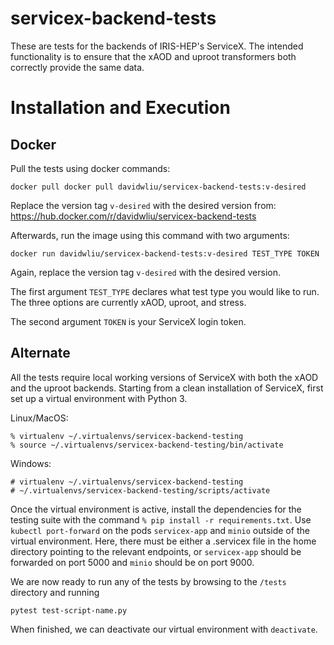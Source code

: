 # servicex-backend-tests

These are tests for the backends of IRIS-HEP's ServiceX. The intended functionality is to ensure that the xAOD and uproot transformers both correctly provide the same data.

# Installation and Execution

## Docker

Pull the tests using docker commands:

```
docker pull docker pull davidwliu/servicex-backend-tests:v-desired
```

Replace the version tag `v-desired` with the desired version from: https://hub.docker.com/r/davidwliu/servicex-backend-tests

Afterwards, run the image using this command with two arguments:

```
docker run davidwliu/servicex-backend-tests:v-desired TEST_TYPE TOKEN
```

Again, replace the version tag `v-desired` with the desired version.

The first argument `TEST_TYPE` declares what test type you would like to run. The three options are currently xAOD, uproot, and stress.

The second argument `TOKEN` is your ServiceX login token.

## Alternate

All the tests require local working versions of ServiceX with both the xAOD and the uproot backends. Starting from a clean installation of ServiceX, first set up a virtual environment with Python 3.

Linux/MacOS:
```
% virtualenv ~/.virtualenvs/servicex-backend-testing
% source ~/.virtualenvs/servicex-backend-testing/bin/activate
```

Windows:
```
# virtualenv ~/.virtualenvs/servicex-backend-testing
# ~/.virtualenvs/servicex-backend-testing/scripts/activate
```

Once the virtual environment is active, install the dependencies for the testing suite with the command `% pip install -r requirements.txt`.
Use `kubectl port-forward` on the pods `servicex-app` and `minio` outside of the virtual environment. Here, there must be either a .servicex file in the home directory pointing to the relevant endpoints, or `servicex-app` should be forwarded on port 5000 and `minio` should be on port 9000.

We are now ready to run any of the tests by browsing to the `/tests` directory and running

```
pytest test-script-name.py
```

When finished, we can deactivate our virtual environment with `deactivate`.
